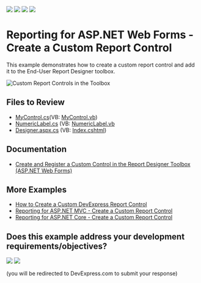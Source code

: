 <!-- default badges list -->
![](https://img.shields.io/endpoint?url=https://codecentral.devexpress.com/api/v1/VersionRange/128597891/23.1.3%2B)
[![](https://img.shields.io/badge/Open_in_DevExpress_Support_Center-FF7200?style=flat-square&logo=DevExpress&logoColor=white)](https://supportcenter.devexpress.com/ticket/details/T209289)
[![](https://img.shields.io/badge/📖_How_to_use_DevExpress_Examples-e9f6fc?style=flat-square)](https://docs.devexpress.com/GeneralInformation/403183)
[![](https://img.shields.io/badge/💬_Leave_Feedback-feecdd?style=flat-square)](#does-this-example-address-your-development-requirementsobjectives)
<!-- default badges end -->
# Reporting for ASP.NET Web Forms - Create a Custom Report Control

This example demonstrates how to create a custom report control and add it to the End-User Report Designer toolbox.

![Custom Report Controls in the Toolbox](images/screenshot.png)

## Files to Review

- [MyControl.cs](./CS/CustomReportControlSample/CustomControls/MyControl.cs)(VB: [MyControl.vb](./VB/CustomReportControlSample/CustomControls/MyControl.vb))
- [NumericLabel.cs](./CS/CustomReportControlSample/CustomControls/NumericLabel.cs) (VB: [NumericLabel.vb](./VB/CustomReportControlSample/CustomControls/NumericLabel.vb)
- [Designer.aspx.cs](./CS/CustomReportControlSample/Designer.aspx.cs) (VB: [Index.cshtml](./VB/CustomReportControlSample/Designer.aspx.vb))

## Documentation

- [Create and Register a Custom Control in the Report Designer Toolbox (ASP.NET Web Forms)](https://docs.devexpress.com/XtraReports/113773/web-reporting/asp-net-webforms-reporting/end-user-report-designer-in-asp-net-web-forms-reporting/customization/register-a-custom-control-in-the-report-designer-toolbox)


## More Examples

- [How to Create a Custom DevExpress Report Control](https://github.com/DevExpress-Examples/Reporting-Custom-Controls)
- [Reporting for ASP.NET MVC - Create a Custom Report Control](https://github.com/DevExpress-Examples/Reporting-AspNetMvc-Create-Custom-Control)
- [Reporting for ASP.NET Core - Create a Custom Report Control](https://github.com/DevExpress-Examples/Reporting-AspNetCore-Create-Custom-Control)





<!-- feedback -->
## Does this example address your development requirements/objectives?

[<img src="https://www.devexpress.com/support/examples/i/yes-button.svg"/>](https://www.devexpress.com/support/examples/survey.xml?utm_source=github&utm_campaign=reporting-web-forms-custom-control-designer-toolbox&~~~was_helpful=yes) [<img src="https://www.devexpress.com/support/examples/i/no-button.svg"/>](https://www.devexpress.com/support/examples/survey.xml?utm_source=github&utm_campaign=reporting-web-forms-custom-control-designer-toolbox&~~~was_helpful=no)

(you will be redirected to DevExpress.com to submit your response)
<!-- feedback end -->
